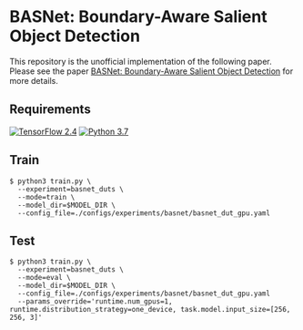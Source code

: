 # BASNet: Boundary-Aware Salient Object Detection

This repository is the unofficial implementation of the following paper. Please see the paper [BASNet: Boundary-Aware Salient Object Detection](https://openaccess.thecvf.com/content_CVPR_2019/html/Qin_BASNet_Boundary-Aware_Salient_Object_Detection_CVPR_2019_paper.html) for more details.

## Requirements
[![TensorFlow 2.4](https://img.shields.io/badge/TensorFlow-2.4-FF6F00?logo=tensorflow)](https://github.com/tensorflow/tensorflow/releases/tag/v2.4.0)
[![Python 3.7](https://img.shields.io/badge/Python-3.7-3776AB)](https://www.python.org/downloads/release/python-379/)

## Train
```shell
$ python3 train.py \
  --experiment=basnet_duts \
  --mode=train \
  --model_dir=$MODEL_DIR \
  --config_file=./configs/experiments/basnet/basnet_dut_gpu.yaml
```

## Test
```shell
$ python3 train.py \
  --experiment=basnet_duts \
  --mode=eval \
  --model_dir=$MODEL_DIR \
  --config_file=./configs/experiments/basnet/basnet_dut_gpu.yaml
  --params_override='runtime.num_gpus=1, runtime.distribution_strategy=one_device, task.model.input_size=[256, 256, 3]'
```

